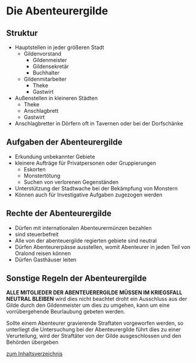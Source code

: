 # Die Abenteurergilde

## Struktur

- Hauptstellen in jeder größeren Stadt
    - Gildenvorstand
        - Gildenmeister
        - Gildensekretär
        - Buchhalter
    - Gildenmitarbeiter
        - Theke
        - Gastwirt
- Außenstellen in kleineren Städten
    - Theke
    - Anschlagbrett
    - Gastwirt
-  Anschlagbretter in Dörfern oft in Tavernen oder bei der Dorfschänke


## Aufgaben der Abenteurergilde

- Erkundung unbekannter Gebiete
- kleinere Aufträge für Privatpersonen oder Gruppierungen
    - Eskorten
    - Monstertötung
    - Suchen von verlorenen Gegenständen
- Unterstützung der Stadtwache bei der Bekämpfung von Monstern
- Können auch für Investigative Aufgaben zugezogen werden

## Rechte der Abenteurergilde

- Dürfen mit internationalen Abenteurermünzen bezahlen
- sind steuerbefreit
- Alle von der abenteuergilde regierten gebiete sind neutral
- Dürfen Abenteurerpässe ausstellen, womit Abenteurer in jeden Teil von Oralond reisen können
- Dürfen Gasthäuser leiten

## Sonstige Regeln der Abenteurergilde

**ALLE MITGLIEDER DER ABENTEUERERGILDE MÜSSEN IM KRIEGSFALL NEUTRAL BLEIBEN**
wird dies nicht beachtet droht ein Ausschluss aus der Gilde durch den Gildenmeister um dies zu umgehen, kann um eine vorrübergehende Beurlaubung gebeten werden.

Sollte einem Abenteurer gravierende Straftaten vorgeworfen werden, so unterliegt die Untersuchung bei der Abenteurergilde
führt dies zu einer Verurteilung, wird der Straftäter von der Gilde ausgeschlossen und den Behörden übergeben

[zum Inhaltsverzeichnis](../Contents.md)
